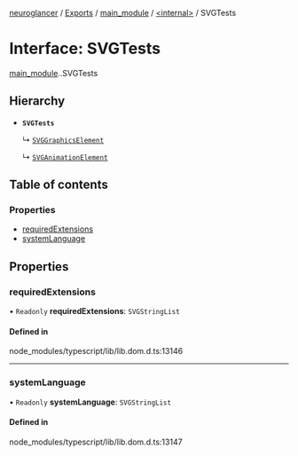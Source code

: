 [neuroglancer](../README.md) / [Exports](../modules.md) / [main\_module](../modules/main_module.md) / [<internal\>](../modules/main_module._internal_.md) / SVGTests

# Interface: SVGTests

[main_module](../modules/main_module.md).[<internal>](../modules/main_module._internal_.md).SVGTests

## Hierarchy

- **`SVGTests`**

  ↳ [`SVGGraphicsElement`](main_module._internal_.SVGGraphicsElement.md)

  ↳ [`SVGAnimationElement`](main_module._internal_.SVGAnimationElement.md)

## Table of contents

### Properties

- [requiredExtensions](main_module._internal_.SVGTests.md#requiredextensions)
- [systemLanguage](main_module._internal_.SVGTests.md#systemlanguage)

## Properties

### requiredExtensions

• `Readonly` **requiredExtensions**: `SVGStringList`

#### Defined in

node_modules/typescript/lib/lib.dom.d.ts:13146

___

### systemLanguage

• `Readonly` **systemLanguage**: `SVGStringList`

#### Defined in

node_modules/typescript/lib/lib.dom.d.ts:13147
